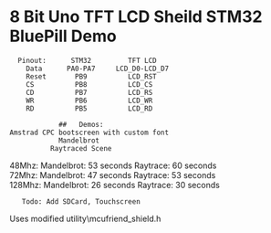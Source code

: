 # 8 Bit Uno TFT LCD Sheild STM32 BluePill Demo                  

      Pinout:      STM32         TFT LCD             
        Data      PA0-PA7     LCD_D0-LCD_D7          
        Reset       PB9          LCD_RST             
        CS          PB8          LCD_CS              
        CD          PB7          LCD_RS              
        WR          PB6          LCD_WR              
        RD          PB5          LCD_RD              

                ##   Demos:                             
    Amstrad CPC bootscreen with custom font           
                Mandelbrot                           
              Raytraced Scene                        
                                                       
48Mhz: Mandelbrot: 53 seconds Raytrace: 60 seconds      
72Mhz: Mandelbrot: 47 seconds Raytrace: 53 seconds      
128Mhz: Mandelbrot: 26 seconds Raytrace: 30 seconds      
                                                             
       Todo: Add SDCard, Touchscreen                

  Uses  modified utility\mcufriend_shield.h
